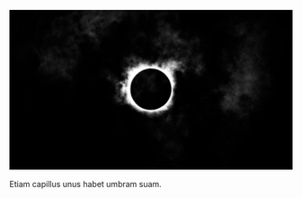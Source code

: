 [![Giuseppe's GitHub Banner](./assets/banner.jpg)](https://goldmont.it)

Etiam capillus unus habet umbram suam.
